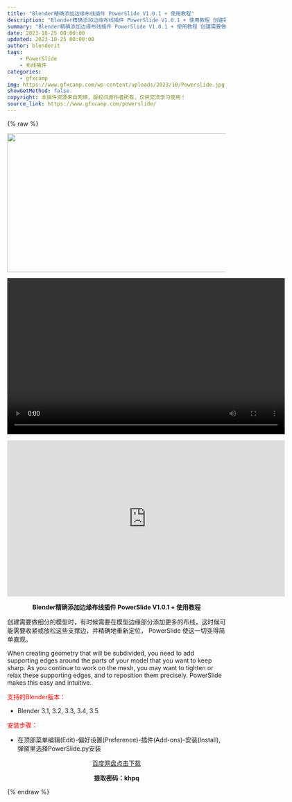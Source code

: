 ```yaml
---
title: "Blender精确添加边缘布线插件 PowerSlide V1.0.1 + 使用教程"
description: "Blender精确添加边缘布线插件 PowerSlide V1.0.1 + 使用教程 创建需要做细分的模型时，有时候需要在模型边缘部分添加更多的布线，这时候可能需要收紧或放松这些支撑边，并精确地重新定..."
summary: "Blender精确添加边缘布线插件 PowerSlide V1.0.1 + 使用教程 创建需要做细分的模型时，有时候需要在模型边缘部分添加更多的布线，这时候可能需要收紧或放松这些支撑边，并精确地重新定..."
date: 2023-10-25 00:00:00
updated: 2023-10-25 00:00:00
author: blenderit
tags: 
    - PowerSlide
    - 布线插件
categories:
    - gfxcamp
img: https://www.gfxcamp.com/wp-content/uploads/2023/10/Powerslide.jpg
showGetMethod: false
copyright: 本插件资源来自网络，版权归原作者所有，仅供交流学习使用！
source_link: https://www.gfxcamp.com/powerslide/
---
```


{% raw %}
<div><p><img decoding="async" class="aligncenter size-full wp-image-115947" src="https://www.gfxcamp.com/wp-content/uploads/2023/10/Powerslide.jpg" data-src="https://www.gfxcamp.com/wp-content/uploads/2023/10/Powerslide.jpg" alt="" width="640" height="320" data-srcset="https://www.gfxcamp.com/wp-content/uploads/2023/10/Powerslide.jpg 640w, https://www.gfxcamp.com/wp-content/uploads/2023/10/Powerslide-150x75.jpg 150w" data-sizes="(max-width: 640px) 100vw, 640px"><br>
</p><center><div style="width: 640px;" class="wp-video"><!--[if lt IE 9]><script>document.createElement('video');</script><![endif]-->
<video class="wp-video-shortcode" id="video-115946-1" width="640" height="360" preload="true" controls="controls"><source type="video/mp4" src="http://cloud.video.taobao.com/play/u/null/p/1/e/6/t/1/433616273155.mp4?_=1"></source><a href="http://cloud.video.taobao.com/play/u/null/p/1/e/6/t/1/433616273155.mp4">http://cloud.video.taobao.com/play/u/null/p/1/e/6/t/1/433616273155.mp4</a></video></div></center><p style="text-align: center;"><iframe loading="lazy" src="https://player.youku.com/embed/XNjEyNDg0MzEyMA==" width="640" height="360" frameborder="0" allowfullscreen="allowfullscreen" data-mce-fragment="1"></iframe></p><p style="text-align: center;"><strong>Blender精确添加边缘布线插件 PowerSlide V1.0.1 + 使用教程</strong></p><p>创建需要做细分的模型时，有时候需要在模型边缘部分添加更多的布线，这时候可能需要收紧或放松这些支撑边，并精确地重新定位， PowerSlide 使这一切变得简单直观。</p><p>When creating geometry that will be subdivided, you need to add supporting edges around the parts of your model that you want to keep sharp. As you continue to work on the mesh, you may want to tighten or relax these supporting edges, and to reposition them precisely. PowerSlide makes this easy and intuitive.</p><p style="text-align: left;"><span style="color: #ff0000;">支持的Blender版本：</span></p><ul>
<li style="text-align: left;">Blender 3.1, 3.2, 3.3, 3.4, 3.5</li>
</ul><p style="text-align: left;"><span style="color: #ff0000;">安装步骤：</span></p><ul>
<li>在顶部菜单编辑(Edit)-偏好设置(Preference)-插件(Add-ons)-安装(Install),弹窗里选择PowerSlide.py安装</li>
</ul><p style="text-align: center;"><a class="maxbutton-3 maxbutton maxbutton-baidu" target="_blank" rel="noopener" href="https://pan.baidu.com/s/1FiA-XJrYvw149pf1PJNNiw?pwd=khpq"><span class="mb-text">百度网盘点击下载</span></a></p><p style="text-align: center;"><strong>提取密码：khpq</strong></p></div>
<div style="display: none">gfxcamp</div>
{% endraw %}